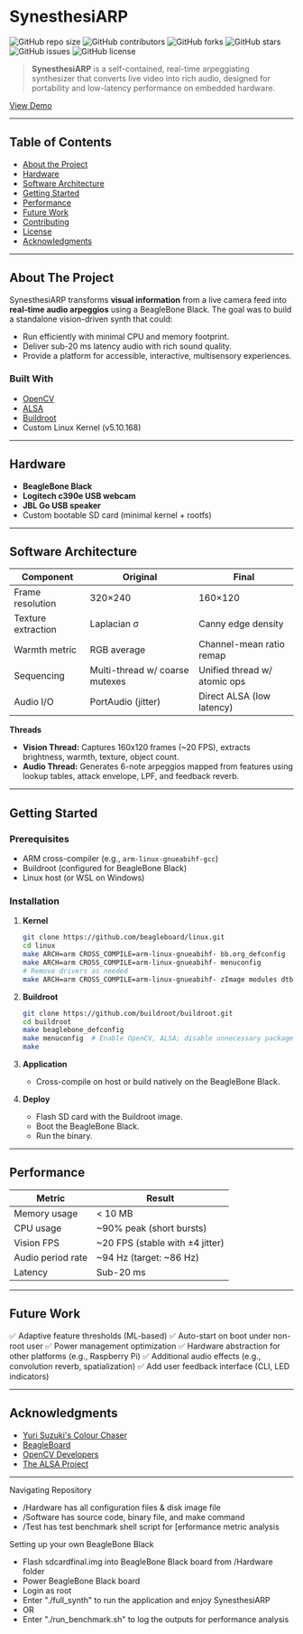 # SynesthesiARP

![GitHub repo size](https://img.shields.io/github/repo-size/venk-meg/testssynnth)
![GitHub contributors](https://img.shields.io/github/contributors/venk-meg/testssynnth)
![GitHub forks](https://img.shields.io/github/forks/venk-meg/testssynnth)
![GitHub stars](https://img.shields.io/github/stars/venk-meg/testssynnth)
![GitHub issues](https://img.shields.io/github/issues/venk-meg/testssynnth)
![GitHub license](https://img.shields.io/github/license/venk-meg/testssynnth)

> **SynesthesiARP** is a self-contained, real-time arpeggiating synthesizer that converts live video into rich audio, designed for portability and low-latency performance on embedded hardware.

[View Demo](https://www.youtube.com/watch?v=1fKRt8jVq0s
)

---

## Table of Contents

* [About the Project](#about-the-project)
* [Hardware](#hardware)
* [Software Architecture](#software-architecture)
* [Getting Started](#getting-started)
* [Performance](#performance)
* [Future Work](#future-work)
* [Contributing](#contributing)
* [License](#license)
* [Acknowledgments](#acknowledgments)

---

## About The Project

SynesthesiARP transforms **visual information** from a live camera feed into **real-time audio arpeggios** using a BeagleBone Black. The goal was to build a standalone vision-driven synth that could:

* Run efficiently with minimal CPU and memory footprint.
* Deliver sub-20 ms latency audio with rich sound quality.
* Provide a platform for accessible, interactive, multisensory experiences.

### Built With

* [OpenCV](https://opencv.org/)
* [ALSA](https://www.alsa-project.org/)
* [Buildroot](https://buildroot.org/)
* Custom Linux Kernel (v5.10.168)

---

## Hardware

* **BeagleBone Black**
* **Logitech c390e USB webcam**
* **JBL Go USB speaker**
* Custom bootable SD card (minimal kernel + rootfs)

---

## Software Architecture

| Component          | Original                       | Final                        |
| ------------------ | ------------------------------ | ---------------------------- |
| Frame resolution   | 320×240                        | 160×120                      |
| Texture extraction | Laplacian σ                    | Canny edge density           |
| Warmth metric      | RGB average                    | Channel-mean ratio remap     |
| Sequencing         | Multi-thread w/ coarse mutexes | Unified thread w/ atomic ops |
| Audio I/O          | PortAudio (jitter)             | Direct ALSA (low latency)    |

**Threads**

* **Vision Thread:** Captures 160x120 frames (\~20 FPS), extracts brightness, warmth, texture, object count.
* **Audio Thread:** Generates 6-note arpeggios mapped from features using lookup tables, attack envelope, LPF, and feedback reverb.

---

## Getting Started

### Prerequisites

* ARM cross-compiler (e.g., `arm-linux-gnueabihf-gcc`)
* Buildroot (configured for BeagleBone Black)
* Linux host (or WSL on Windows)

### Installation

1. **Kernel**

   ```bash
   git clone https://github.com/beagleboard/linux.git
   cd linux
   make ARCH=arm CROSS_COMPILE=arm-linux-gnueabihf- bb.org_defconfig
   make ARCH=arm CROSS_COMPILE=arm-linux-gnueabihf- menuconfig
   # Remove drivers as needed
   make ARCH=arm CROSS_COMPILE=arm-linux-gnueabihf- zImage modules dtbs
   ```

2. **Buildroot**

   ```bash
   git clone https://github.com/buildroot/buildroot.git
   cd buildroot
   make beaglebone_defconfig
   make menuconfig  # Enable OpenCV, ALSA; disable unnecessary packages
   make
   ```

3. **Application**

   * Cross-compile on host or build natively on the BeagleBone Black.

4. **Deploy**

   * Flash SD card with the Buildroot image.
   * Boot the BeagleBone Black.
   * Run the binary.

---

## Performance

| Metric            | Result                           |
| ----------------- | -------------------------------- |
| Memory usage      | < 10 MB                          |
| CPU usage         | \~90% peak (short bursts)        |
| Vision FPS        | \~20 FPS (stable with ±4 jitter) |
| Audio period rate | \~94 Hz (target: \~86 Hz)        |
| Latency           | Sub-20 ms                        |

---

## Future Work

✅ Adaptive feature thresholds (ML-based)
✅ Auto-start on boot under non-root user
✅ Power management optimization
✅ Hardware abstraction for other platforms (e.g., Raspberry Pi)
✅ Additional audio effects (e.g., convolution reverb, spatialization)
✅ Add user feedback interface (CLI, LED indicators)

---

## Acknowledgments

* [Yuri Suzuki's Colour Chaser](https://yurisuzuki.com/archive/works/colour-chaser/)
* [BeagleBoard](https://beagleboard.org/)
* [OpenCV Developers](https://opencv.org/)
* [The ALSA Project](https://www.alsa-project.org/)

---

Navigating Repository
- /Hardware has all configuration files & disk image file
- /Software has source code, binary file, and make command
- /Test has test benchmark shell script for [erformance metric analysis

Setting up your own BeagleBone Black
- Flash sdcardfinal.img into BeagleBone Black board from /Hardware folder
- Power BeagleBone Black board
- Login as root
- Enter "./full_synth" to run the application and enjoy SynesthesiARP
- OR
- Enter "./run_benchmark.sh" to log the outputs for performance analysis

